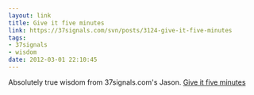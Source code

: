 ```yaml
---
layout: link
title: Give it five minutes
link: https://37signals.com/svn/posts/3124-give-it-five-minutes
tags: 
- 37signals
- wisdom
date: 2012-03-01 22:10:45
---
```


Absolutely true wisdom from 37signals.com's Jason. [Give it five minutes](https://37signals.com/svn/posts/3124-give-it-five-minutes)
